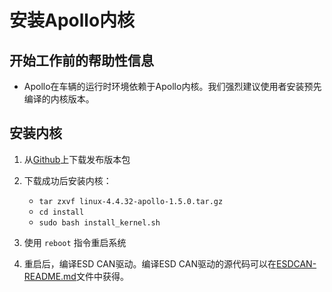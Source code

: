 # 安装Apollo内核
## 开始工作前的帮助性信息
* Apollo在车辆的运行时环境依赖于Apollo内核。我们强烈建议使用者安装预先编译的内核版本。

## 安装内核

1.  从[Github](https://github.com/ApolloAuto/apollo-kernel/releases)上下载发布版本包

2.  下载成功后安装内核：
    * ```tar zxvf linux-4.4.32-apollo-1.5.0.tar.gz```
    * ```cd install```
    * ```sudo bash install_kernel.sh```
3.  使用 ```reboot``` 指令重启系统
4.  重启后，编译ESD CAN驱动。编译ESD CAN驱动的源代码可以在[ESDCAN-README.md](https://github.com/ApolloAuto/apollo-kernel/blob/master/linux/ESDCAN-README.md)文件中获得。
